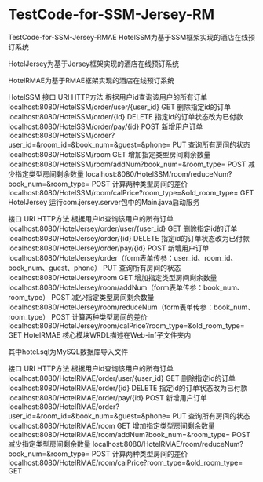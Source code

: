 # TestCode-for-SSM-Jersey-RM
TestCode-for-SSM-Jersey-RMAE
HotelSSM为基于SSM框架实现的酒店在线预订系统

HotelJersey为基于Jersey框架实现的酒店在线预订系统

HotelRMAE为基于RMAE框架实现的酒店在线预订系统

HotelSSM
接口	URI	HTTP方法
根据用户id查询该用户的所有订单	localhost:8080/HotelSSM/order/user/{user_id}	GET
删除指定id的订单	localhost:8080/HotelSSM/order/{id}	DELETE
指定id的订单状态改为已付款	localhost:8080/HotelSSM/order/pay/{id}	POST
新增用户订单	localhost:8080/HotelSSM/order?user_id=&room_id=&book_num=&guest=&phone=	PUT
查询所有房间的状态	localhost:8080/HotelSSM/room	GET
增加指定类型房间剩余数量	localhost:8080/HotelSSM/room/addNum?book_num=&room_type=	POST
减少指定类型房间剩余数量	localhost:8080/HotelSSM/room/reduceNum?book_num=&room_type=	POST
计算两种类型房间的差价	localhost:8080/HotelSSM/room/calPrice?room_type=&old_room_type=	GET
HotelJersey
运行com.jersey.server包中的Main.java启动服务

接口	URI	HTTP方法
根据用户id查询该用户的所有订单	localhost:8080/HotelJersey/order/user/{user_id}	GET
删除指定id的订单	localhost:8080/HotelJersey/order/{id}	DELETE
指定id的订单状态改为已付款	localhost:8080/HotelJersey/order/pay/{id}	POST
新增用户订单	localhost:8080/HotelJersey/order（form表单传参：user_id、room_id、book_num、guest、phone）	PUT
查询所有房间的状态	localhost:8080/HotelJersey/room	GET
增加指定类型房间剩余数量	localhost:8080/HotelJersey/room/addNum（form表单传参：book_num、room_type）	POST
减少指定类型房间剩余数量	localhost:8080/HotelJersey/room/reduceNum（form表单传参：book_num、room_type）	POST
计算两种类型房间的差价	localhost:8080/HotelJersey/room/calPrice?room_type=&old_room_type=	GET
HotelRMAE
核心模块WRDL描述在Web-inf子文件夹内

其中hotel.sql为MySQL数据库导入文件

接口	URI	HTTP方法
根据用户id查询该用户的所有订单	localhost:8080/HotelRMAE/order/user/{user_id}	GET
删除指定id的订单	localhost:8080/HotelRMAE/order/{id}	DELETE
指定id的订单状态改为已付款	localhost:8080/HotelRMAE/order/pay/{id}	POST
新增用户订单	localhost:8080/HotelRMAE/order?user_id=&room_id=&book_num=&guest=&phone=	PUT
查询所有房间的状态	localhost:8080/HotelRMAE/room	GET
增加指定类型房间剩余数量	localhost:8080/HotelRMAE/room/addNum?book_num=&room_type=	POST
减少指定类型房间剩余数量	localhost:8080/HotelRMAE/room/reduceNum?book_num=&room_type=	POST
计算两种类型房间的差价	localhost:8080/HotelRMAE/room/calPrice?room_type=&old_room_type=	GET
